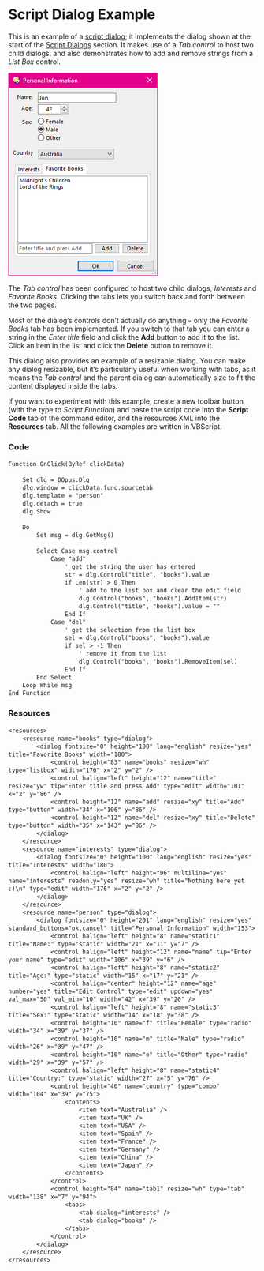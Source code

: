 # Script Dialog Example

This is an example of a [script dialog](../script_dialogs/README.md); it implements the dialog shown at the start of the [Script Dialogs](../script_dialogs/README.md) section. It makes use of a *Tab control* to host two child dialogs, and also demonstrates how to add and remove strings from a *List Box* control.

![](/Manual/images/media/image057.png)

The *Tab control* has been configured to host two child dialogs; *Interests* and *Favorite Books*. Clicking the tabs lets you switch back and forth between the two pages.

Most of the dialog’s controls don’t actually do anything – only the *Favorite Books* tab has been implemented. If you switch to that tab you can enter a string in the *Enter title* field and click the **Add** button to add it to the list. Click an item in the list and click the **Delete** button to remove it.

This dialog also provides an example of a resizable dialog. You can make any dialog resizable, but it’s particularly useful when working with tabs, as it means the *Tab control* and the parent dialog can automatically size to fit the content displayed inside the tabs.

If you want to experiment with this example, create a new toolbar button (with the type to *Script Function*) and paste the script code into the **Script Code** tab of the command editor, and the resources XML into the **Resources** tab. All the following examples are written in VBScript.

### Code

    Function OnClick(ByRef clickData)

        Set dlg = DOpus.Dlg
        dlg.window = clickData.func.sourcetab
        dlg.template = "person"
        dlg.detach = true
        dlg.Show

        Do
            Set msg = dlg.GetMsg()

            Select Case msg.control
                Case "add"
                    ' get the string the user has entered
                    str = dlg.Control("title", "books").value
                    if Len(str) > 0 Then
                        ' add to the list box and clear the edit field
                        dlg.Control("books", "books").AddItem(str)
                        dlg.Control("title", "books").value = "" 
                    End If 
                Case "del"
                    ' get the selection from the list box
                    sel = dlg.Control("books", "books").value
                    if sel > -1 Then 
                        ' remove it from the list
                        dlg.Control("books", "books").RemoveItem(sel)
                    End If 
            End Select 
        Loop While msg 
    End Function

### Resources

    <resources>
        <resource name="books" type="dialog">
            <dialog fontsize="0" height="100" lang="english" resize="yes" title="Favorite Books" width="180">
                <control height="83" name="books" resize="wh" type="listbox" width="176" x="2" y="2" />
                <control halign="left" height="12" name="title" resize="yw" tip="Enter title and press Add" type="edit" width="101" x="2" y="86" />
                <control height="12" name="add" resize="xy" title="Add" type="button" width="34" x="106" y="86" />
                <control height="12" name="del" resize="xy" title="Delete" type="button" width="35" x="143" y="86" />
            </dialog>
        </resource>
        <resource name="interests" type="dialog">
            <dialog fontsize="0" height="100" lang="english" resize="yes" title="Interests" width="180">
                <control halign="left" height="96" multiline="yes" name="interests" readonly="yes" resize="wh" title="Nothing here yet :)\n" type="edit" width="176" x="2" y="2" />
            </dialog>
        </resource>
        <resource name="person" type="dialog">
            <dialog fontsize="0" height="201" lang="english" resize="yes" standard_buttons="ok,cancel" title="Personal Information" width="153">
                <control halign="left" height="8" name="static1" title="Name:" type="static" width="21" x="11" y="7" />
                <control halign="left" height="12" name="name" tip="Enter your name" type="edit" width="106" x="39" y="6" />
                <control halign="left" height="8" name="static2" title="Age:" type="static" width="15" x="17" y="21" />
                <control halign="center" height="12" name="age" number="yes" title="Edit Control" type="edit" updown="yes" val_max="50" val_min="10" width="42" x="39" y="20" />
                <control halign="left" height="8" name="static3" title="Sex:" type="static" width="14" x="18" y="38" />
                <control height="10" name="f" title="Female" type="radio" width="34" x="39" y="37" />
                <control height="10" name="m" title="Male" type="radio" width="26" x="39" y="47" />
                <control height="10" name="o" title="Other" type="radio" width="29" x="39" y="57" />
                <control halign="left" height="8" name="static4" title="Country:" type="static" width="27" x="5" y="76" />
                <control height="40" name="country" type="combo" width="104" x="39" y="75">
                    <contents>
                        <item text="Australia" />
                        <item text="UK" />
                        <item text="USA" />
                        <item text="Spain" />
                        <item text="France" />
                        <item text="Germany" />
                        <item text="China" />
                        <item text="Japan" />
                    </contents>
                </control>
                <control height="84" name="tab1" resize="wh" type="tab" width="138" x="7" y="94">
                    <tabs>
                        <tab dialog="interests" />
                        <tab dialog="books" />
                    </tabs>
                </control>
            </dialog>
        </resource>
    </resources>
